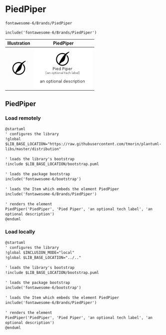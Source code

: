 # PiedPiper


```text
fontawesome-6/Brands/PiedPiper
```

```text
include('fontawesome-6/Brands/PiedPiper')
```



| Illustration | PiedPiper |
| :---: | :---: |
| ![illustration for Illustration](../../fontawesome-6/Brands/PiedPiper.png) | ![illustration for PiedPiper](../../fontawesome-6/Brands/PiedPiper.Local.png) |




## PiedPiper

### Load remotely
```plantuml
@startuml
' configures the library
!global $LIB_BASE_LOCATION="https://raw.githubusercontent.com/tmorin/plantuml-libs/master/distribution"

' loads the library's bootstrap
!include $LIB_BASE_LOCATION/bootstrap.puml

' loads the package bootstrap
include('fontawesome-6/bootstrap')

' loads the Item which embeds the element PiedPiper
include('fontawesome-6/Brands/PiedPiper')

' renders the element
PiedPiper('PiedPiper', 'Pied Piper', 'an optional tech label', 'an optional description')
@enduml
```

### Load locally
```plantuml
@startuml
' configures the library
!global $INCLUSION_MODE="local"
!global $LIB_BASE_LOCATION="../.."

' loads the library's bootstrap
!include $LIB_BASE_LOCATION/bootstrap.puml

' loads the package bootstrap
include('fontawesome-6/bootstrap')

' loads the Item which embeds the element PiedPiper
include('fontawesome-6/Brands/PiedPiper')

' renders the element
PiedPiper('PiedPiper', 'Pied Piper', 'an optional tech label', 'an optional description')
@enduml
```

